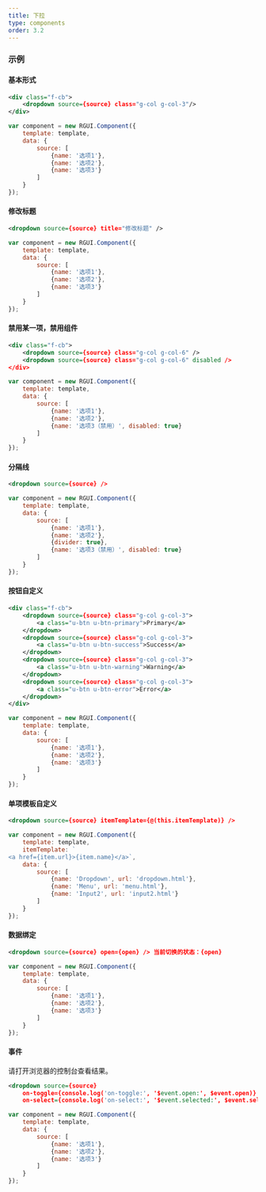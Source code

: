 ```yaml
---
title: 下拉
type: components
order: 3.2
---
```


### 示例
#### 基本形式

<div class="m-example"></div>

```xml
<div class="f-cb">
    <dropdown source={source} class="g-col g-col-3"/>
</div>
```

```javascript
var component = new RGUI.Component({
    template: template,
    data: {
        source: [
            {name: '选项1'},
            {name: '选项2'},
            {name: '选项3'}
        ]
    }
});
```

#### 修改标题

<div class="m-example"></div>

```xml
<dropdown source={source} title="修改标题" />
```

```javascript
var component = new RGUI.Component({
    template: template,
    data: {
        source: [
            {name: '选项1'},
            {name: '选项2'},
            {name: '选项3'}
        ]
    }
});
```

#### 禁用某一项，禁用组件

<div class="m-example"></div>

```xml
<div class="f-cb">
    <dropdown source={source} class="g-col g-col-6" />
    <dropdown source={source} class="g-col g-col-6" disabled />
</div>
```

```javascript
var component = new RGUI.Component({
    template: template,
    data: {
        source: [
            {name: '选项1'},
            {name: '选项2'},
            {name: '选项3（禁用）', disabled: true}
        ]
    }
});
```

#### 分隔线

<div class="m-example"></div>

```xml
<dropdown source={source} />
```

```javascript
var component = new RGUI.Component({
    template: template,
    data: {
        source: [
            {name: '选项1'},
            {name: '选项2'},
            {divider: true},
            {name: '选项3（禁用）', disabled: true}
        ]
    }
});
```

#### 按钮自定义

<div class="m-example"></div>

```xml
<div class="f-cb">
    <dropdown source={source} class="g-col g-col-3">
        <a class="u-btn u-btn-primary">Primary</a>
    </dropdown>
    <dropdown source={source} class="g-col g-col-3">
        <a class="u-btn u-btn-success">Success</a>
    </dropdown>
    <dropdown source={source} class="g-col g-col-3">
        <a class="u-btn u-btn-warning">Warning</a>
    </dropdown>
    <dropdown source={source} class="g-col g-col-3">
        <a class="u-btn u-btn-error">Error</a>
    </dropdown>
</div>
```

```javascript
var component = new RGUI.Component({
    template: template,
    data: {
        source: [
            {name: '选项1'},
            {name: '选项2'},
            {name: '选项3'}
        ]
    }
});
```

#### 单项模板自定义

<div class="m-example"></div>

```xml
<dropdown source={source} itemTemplate={@(this.itemTemplate)} />
```

```javascript
var component = new RGUI.Component({
    template: template,
    itemTemplate: `
<a href={item.url}>{item.name}</a>`,
    data: {
        source: [
            {name: 'Dropdown', url: 'dropdown.html'},
            {name: 'Menu', url: 'menu.html'},
            {name: 'Input2', url: 'input2.html'}
        ]
    }
});
```

#### 数据绑定

<div class="m-example"></div>

```xml
<dropdown source={source} open={open} /> 当前切换的状态：{open}
```

```javascript
var component = new RGUI.Component({
    template: template,
    data: {
        source: [
            {name: '选项1'},
            {name: '选项2'},
            {name: '选项3'}
        ]
    }
});
```

#### 事件

请打开浏览器的控制台查看结果。

<div class="m-example"></div>

```xml
<dropdown source={source}
    on-toggle={console.log('on-toggle:', '$event.open:', $event.open)}
    on-select={console.log('on-select:', '$event.selected:', $event.selected)} />
```

```javascript
var component = new RGUI.Component({
    template: template,
    data: {
        source: [
            {name: '选项1'},
            {name: '选项2'},
            {name: '选项3'}
        ]
    }
});
```
